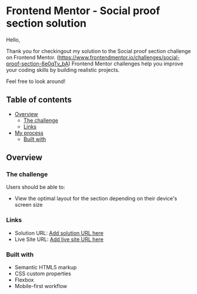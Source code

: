 # Frontend Mentor - Social proof section solution
Hello,

Thank you for checkingout my solution to the Social proof section challenge on Frontend Mentor.
(https://www.frontendmentor.io/challenges/social-proof-section-6e0qTv_bA)
 Frontend Mentor challenges help you improve your coding skills by building realistic projects.

Feel free to look around!

## Table of contents

- [Overview](#overview)
  - [The challenge](#the-challenge)
  - [Links](#links)
- [My process](#my-process)
  - [Built with](#built-with)

## Overview

### The challenge

Users should be able to:

- View the optimal layout for the section depending on their device's screen size


### Links

- Solution URL: [Add solution URL here](https://your-solution-url.com)
- Live Site URL: [Add live site URL here](https://your-live-site-url.com)

### Built with

- Semantic HTML5 markup
- CSS custom properties
- Flexbox
- Mobile-first workflow
